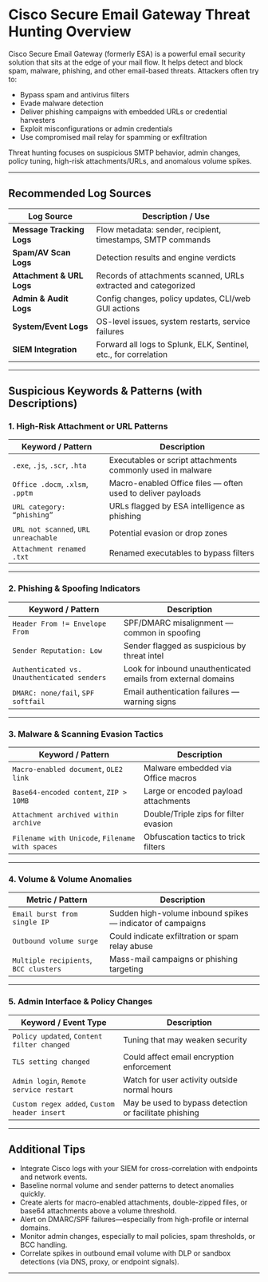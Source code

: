 # Cisco Secure Email Gateway Threat Hunting Overview

Cisco Secure Email Gateway (formerly ESA) is a powerful email security solution that sits at the edge of your mail flow. It helps detect and block spam, malware, phishing, and other email-based threats. Attackers often try to:

- Bypass spam and antivirus filters  
- Evade malware detection  
- Deliver phishing campaigns with embedded URLs or credential harvesters  
- Exploit misconfigurations or admin credentials  
- Use compromised mail relay for spamming or exfiltration

Threat hunting focuses on suspicious SMTP behavior, admin changes, policy tuning, high-risk attachments/URLs, and anomalous volume spikes.

---

## Recommended Log Sources

| Log Source                    | Description / Use |
|-----------------------------|--------------------|
| **Message Tracking Logs**   | Flow metadata: sender, recipient, timestamps, SMTP commands |
| **Spam/AV Scan Logs**       | Detection results and engine verdicts |
| **Attachment & URL Logs**   | Records of attachments scanned, URLs extracted and categorized |
| **Admin & Audit Logs**      | Config changes, policy updates, CLI/web GUI actions |
| **System/Event Logs**       | OS-level issues, system restarts, service failures |
| **SIEM Integration**        | Forward all logs to Splunk, ELK, Sentinel, etc., for correlation |

---

## Suspicious Keywords & Patterns (with Descriptions)

### 1. High-Risk Attachment or URL Patterns

| Keyword / Pattern                  | Description |
|------------------------------------|-------------|
| `.exe`, `.js`, `.scr`, `.hta`      | Executables or script attachments commonly used in malware |
| `Office .docm`, `.xlsm`, `.pptm`   | Macro-enabled Office files — often used to deliver payloads |
| `URL category: “phishing”`         | URLs flagged by ESA intelligence as phishing |
| `URL not scanned`, `URL unreachable` | Potential evasion or drop zones |
| `Attachment renamed .txt`          | Renamed executables to bypass filters |

---

### 2. Phishing & Spoofing Indicators

| Keyword / Pattern                  | Description |
|------------------------------------|-------------|
| `Header From != Envelope From`     | SPF/DMARC misalignment — common in spoofing |
| `Sender Reputation: Low`           | Sender flagged as suspicious by threat intel |
| `Authenticated vs. Unauthenticated senders` | Look for inbound unauthenticated emails from external domains |
| `DMARC: none/fail`, `SPF softfail` | Email authentication failures — warning signs |

---

### 3. Malware & Scanning Evasion Tactics

| Keyword / Pattern                  | Description |
|------------------------------------|-------------|
| `Macro-enabled document`, `OLE2 link` | Malware embedded via Office macros |
| `Base64-encoded content`, `ZIP > 10MB` | Large or encoded payload attachments |
| `Attachment archived within archive` | Double/Triple zips for filter evasion |
| `Filename with Unicode`, `Filename with spaces` | Obfuscation tactics to trick filters |

---

### 4. Volume & Volume Anomalies

| Metric / Pattern                   | Description |
|-----------------------------------|-------------|
| `Email burst from single IP`       | Sudden high-volume inbound spikes — indicator of campaigns |
| `Outbound volume surge`            | Could indicate exfiltration or spam relay abuse |
| `Multiple recipients`, `BCC clusters` | Mass-mail campaigns or phishing targeting |

---

### 5. Admin Interface & Policy Changes

| Keyword / Event Type              | Description |
|----------------------------------|-------------|
| `Policy updated`, `Content filter changed` | Tuning that may weaken security |
| `TLS setting changed`            | Could affect email encryption enforcement |
| `Admin login`, `Remote service restart` | Watch for user activity outside normal hours |
| `Custom regex added`, `Custom header insert` | May be used to bypass detection or facilitate phishing |

---

## Additional Tips

- Integrate Cisco logs with your SIEM for cross-correlation with endpoints and network events.  
- Baseline normal volume and sender patterns to detect anomalies quickly.  
- Create alerts for macro-enabled attachments, double-zipped files, or base64 attachments above a volume threshold.  
- Alert on DMARC/SPF failures—especially from high-profile or internal domains.  
- Monitor admin changes, especially to mail policies, spam thresholds, or BCC handling.  
- Correlate spikes in outbound email volume with DLP or sandbox detections (via DNS, proxy, or endpoint signals).

---
